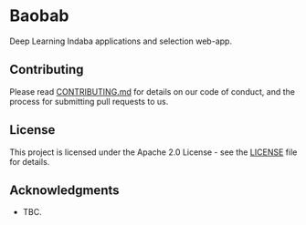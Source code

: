 # Baobab

Deep Learning Indaba applications and selection web-app.

## Contributing

Please read [CONTRIBUTING.md](https://gist.github.com/PurpleBooth/b24679402957c63ec426) for details on our code of conduct, and the process for submitting pull requests to us.


## License

This project is licensed under the Apache 2.0 License - see the [LICENSE](LICENSE) file for details.

## Acknowledgments

* TBC.
